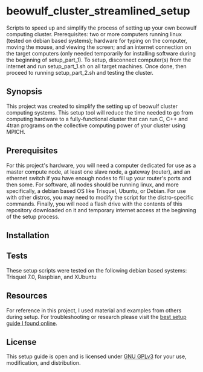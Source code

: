 # beowulf_cluster_streamlined_setup
Scripts to speed up and simplify the process of setting up your own beowulf computing cluster. Prerequisites: two or more computers running linux (tested on debian based systems); hardware for typing on the computer, moving the mouse, and viewing the screen; and an internet connection on the target computers (only needed temporarily for installing software during the beginning of setup_part_1). To setup, disconnect computer(s) from the internet and run setup_part_1.sh on all target machines. Once done, then proceed to running setup_part_2.sh and testing the cluster.



## Synopsis

This project was created to simplify the setting up of beowulf cluster computing systems. This setup tool will reduce the time needed to go from computing hardware to a fully-functional cluster that can run C, C++ and 4tran programs on the collective computing power of your cluster using MPICH. 

## Prerequisites

For this project's hardware, you will need a computer dedicated for use as a master compute node, at least one slave node, a gateway (router), and an ethernet switch if you have enough nodes to fill up your router's ports and then some. For software, all nodes should be running linux, and more specifically, a debian based OS like Trisquel, Ubuntu, or Debian. For use with other distros, you may need to modify the script for the distro-specific commands. Finally, you will need a flash drive with the contents of this repository downloaded on it and temporary internet access at the beginning of the setup process. 

## Installation



## Tests

These setup scripts were tested on the following debian based systems: Trisquel 7.0, Raspbian, and XUbuntu

## Resources

For reference in this project, I used material and examples from others during setup. For troubleshooting or research please visit the [best setup guide I found online](https://hemprasad.wordpress.com/2014/12/25/building-a-beowulf-cluster-with-ubuntu/). 

## License

This setup guide is open and is licensed under [GNU GPLv3](https://www.gnu.org/licenses/gpl-3.0.en.html) for your use, modification, and distribution.
